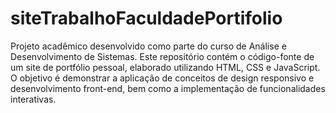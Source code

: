 ﻿# siteTrabalhoFaculdadePortifolio
Projeto acadêmico desenvolvido como parte do curso de Análise e Desenvolvimento de Sistemas. Este repositório contém o código-fonte de um site de portfólio pessoal, elaborado utilizando HTML, CSS e JavaScript. O objetivo é demonstrar a aplicação de conceitos de design responsivo e desenvolvimento front-end, bem como a implementação de funcionalidades interativas.

